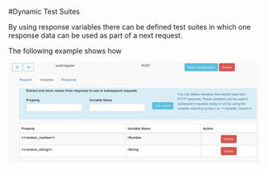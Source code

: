 #Dynamic Test Suites

By using response variables there can be defined test suites in which one response data can be used as part of a next request.

The following example shows how

![System variables](./img/system-variables.jpeg)